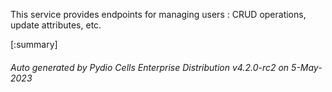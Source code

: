 






This service provides endpoints for managing users : CRUD operations, update attributes, etc.

[:summary]

###### Auto generated by Pydio Cells Enterprise Distribution v4.2.0-rc2 on 5-May-2023
